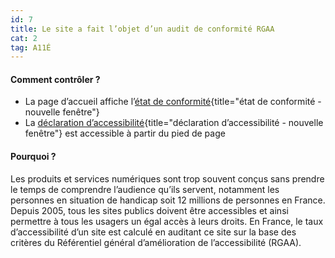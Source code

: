 ```yaml
---
id: 7
title: Le site a fait l’objet d’un audit de conformité RGAA
cat: 2
tag: A11É
---
```


#### Comment contrôler ?

* La page d’accueil affiche l’[état de conformité](https://accessibilite.numerique.gouv.fr/obligations/mentions-et-pages-obligatoires/){title="état de conformité - nouvelle fenêtre"}
* La  [déclaration d’accessibilité](https://accessibilite.numerique.gouv.fr/obligations/declaration-accessibilite/){title="déclaration d’accessibilité - nouvelle fenêtre"} est accessible à partir du pied de page

#### Pourquoi ?

Les produits et services numériques sont trop souvent conçus sans prendre le temps de comprendre l’audience qu’ils servent, notamment les personnes en situation de handicap soit 12 millions de personnes en France. Depuis 2005, tous les sites publics doivent être accessibles et ainsi permettre à tous les usagers un égal accès à leurs droits. En France, le taux d’accessibilité d’un site est calculé en auditant ce site sur la base des critères du Référentiel général d’amélioration de l’accessibilité (RGAA).
